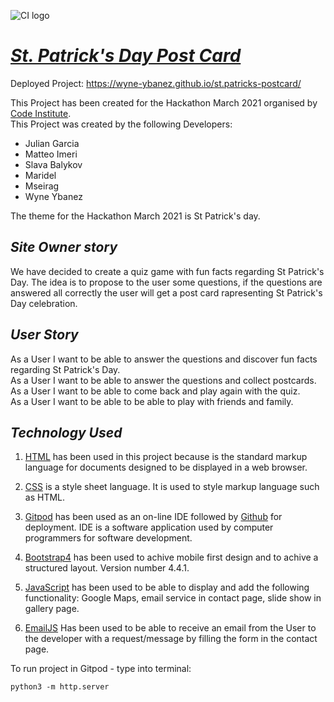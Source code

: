 ![CI logo](https://codeinstitute.s3.amazonaws.com/fullstack/ci_logo_small.png)

# [**_St. Patrick's Day Post Card_**](https://wyne-ybanez.github.io/st.patricks-postcard/)

Deployed Project: https://wyne-ybanez.github.io/st.patricks-postcard/

This Project has been created for the Hackathon March 2021 organised by [Code Institute](https://codeinstitute.net/).  
This Project was created by the following Developers:

- Julian Garcia
- Matteo Imeri
- Slava Balykov
- Maridel
- Mseirag
- Wyne Ybanez

The theme for the Hackathon March 2021 is St Patrick's day.

## **_Site Owner story_**

We have decided to create a quiz game with fun facts regarding St Patrick's Day. The idea is to propose to the user some questions, if the questions are answered all correctly the user will get a post card rapresenting St Patrick's Day celebration.

## **_User Story_**
As a User I want to be able to answer the questions and discover fun facts regarding St Patrick's Day.  
As a User I want to be able to answer the questions and collect postcards.  
As a User I want to be able to come back and play again with the quiz.  
As a User I want to be able to be able to play with friends and family.  


## **_Technology Used_**
1. [HTML](https://en.wikipedia.org/wiki/HTML) has been used in this project because is the standard markup language for documents designed to be displayed in a web browser.

2. [CSS](https://en.wikipedia.org/wiki/CSS)
is a style sheet language. It is used to style markup language such as HTML.

3. [Gitpod](https://gitpod.io/) has been used as an on-line IDE followed by [Github](https://github.com/) for deployment. IDE is a software application used by computer programmers for software development.


5. [Bootstrap4](https://getbootstrap.com/) has been used to achive mobile first design and to achive a structured layout. Version number 4.4.1.


7. [JavaScript](https://www.javascript.com/) has been used to be able to display and add the following functionality: Google Maps, email service in contact page, slide show in gallery page.

10. [EmailJS](https://www.emailjs.com/) Has been used to be able to receive an email from the User to the developer with a request/message by filling the form in  the contact page.


To run project in Gitpod - type into terminal: 

`python3 -m http.server`
